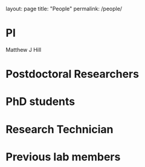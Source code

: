 layout: page 
title: "People"
permalink: /people/

# PI
Matthew J Hill

# Postdoctoral Researchers

# PhD students

# Research Technician

# Previous lab members

